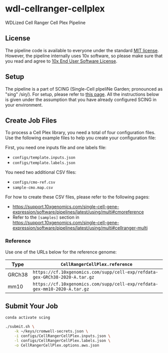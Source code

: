# wdl-cellranger-cellplex

WDLized Cell Ranger Cell Plex Pipeline

## License

The pipeline code is available to everyone under the standard [MIT license](./LICENSE.txt). However, the pipeline internally uses 10x software, so please make sure that you read and agree to [10x End User Software License](https://www.10xgenomics.com/end-user-software-license-agreement).

## Setup

The pipeline is a part of SCING (Single-Cell pIpeliNe Garden; pronounced as "sing" /siŋ/). For setup, please refer to [this page](https://github.com/hisplan/scing). All the instructions below is given under the assumption that you have already configured SCING in your environment.

## Create Job Files

To process a Cell Plex library, you need a total of four configuration files. Use the following example files to help you create your configuration file:

First, you need one inputs file and one labels file:

- `configs/template.inputs.json`
- `configs/template.labels.json`

You need two additional CSV files:

- `configs/cmo-ref.csv`
- `sample-cmo.map.csv`

For how to create these CSV files, please refer to the following pages:

- https://support.10xgenomics.com/single-cell-gene-expression/software/pipelines/latest/using/multi#cmoreference
- Refer to the `[samples]` section in https://support.10xgenomics.com/single-cell-gene-expression/software/pipelines/latest/using/multi#cellranger-multi

### Reference

Use one of the URLs below for the reference genome:

Type       | `CellRangerCellPlex.reference`
---------- | -----------------------------------------------------------------------------
GRCh38     | `https://cf.10xgenomics.com/supp/cell-exp/refdata-gex-GRCh38-2020-A.tar.gz`
mm10       | `https://cf.10xgenomics.com/supp/cell-exp/refdata-gex-mm10-2020-A.tar.gz`

## Submit Your Job

```bash
conda activate scing

./submit.sh \
    -k ~/keys/cromwell-secrets.json \
    -i configs/CellRangerCellPlex.inputs.json \
    -l configs/CellRangerCellPlex.labels.json \
    -o CellRangerCellPlex.options.aws.json
```
